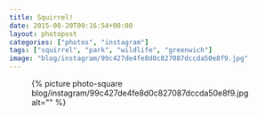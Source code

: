 ```yaml
---
title: Squirrel!
date: 2015-08-20T09:16:54+00:00
layout: photopost
categories: ["photos", "instagram"]
tags: ["squirrel", "park", "wildlife", "greenwich"]
image: "blog/instagram/99c427de4fe8d0c827087dccda50e8f9.jpg"
---
```


<figure class="photo photo--square">
  {% picture photo-square blog/instagram/99c427de4fe8d0c827087dccda50e8f9.jpg alt="" %}
</figure>


